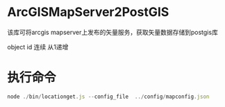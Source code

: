 # ArcGISMapServer2PostGIS
该库可将arcgis mapserver上发布的矢量服务，获取矢量数据存储到postgis库

object id 连续 从1递增
# 执行命令
```js
node ./bin/locationget.js --config_file  ../config/mapconfig.json
```